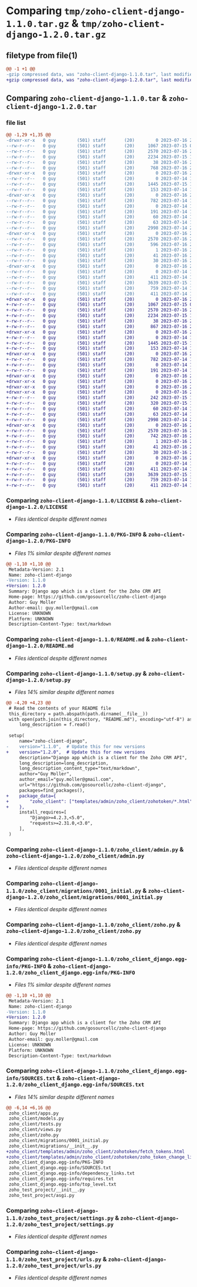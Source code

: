 # Comparing `tmp/zoho-client-django-1.1.0.tar.gz` & `tmp/zoho-client-django-1.2.0.tar.gz`

## filetype from file(1)

```diff
@@ -1 +1 @@
-gzip compressed data, was "zoho-client-django-1.1.0.tar", last modified: Sun Jul 16 22:01:27 2023, max compression
+gzip compressed data, was "zoho-client-django-1.2.0.tar", last modified: Sun Jul 16 22:38:14 2023, max compression
```

## Comparing `zoho-client-django-1.1.0.tar` & `zoho-client-django-1.2.0.tar`

### file list

```diff
@@ -1,29 +1,35 @@
-drwxr-xr-x   0 guy        (501) staff       (20)        0 2023-07-16 22:01:27.028766 zoho-client-django-1.1.0/
--rw-r--r--   0 guy        (501) staff       (20)     1067 2023-07-15 09:20:03.000000 zoho-client-django-1.1.0/LICENSE
--rw-r--r--   0 guy        (501) staff       (20)     2570 2023-07-16 22:01:27.028608 zoho-client-django-1.1.0/PKG-INFO
--rw-r--r--   0 guy        (501) staff       (20)     2234 2023-07-15 15:22:00.000000 zoho-client-django-1.1.0/README.md
--rw-r--r--   0 guy        (501) staff       (20)       38 2023-07-16 22:01:27.028875 zoho-client-django-1.1.0/setup.cfg
--rw-r--r--   0 guy        (501) staff       (20)      768 2023-07-16 22:00:48.000000 zoho-client-django-1.1.0/setup.py
-drwxr-xr-x   0 guy        (501) staff       (20)        0 2023-07-16 22:01:27.025140 zoho-client-django-1.1.0/zoho_client/
--rw-r--r--   0 guy        (501) staff       (20)        0 2023-07-14 11:11:08.000000 zoho-client-django-1.1.0/zoho_client/__init__.py
--rw-r--r--   0 guy        (501) staff       (20)     1445 2023-07-15 13:55:44.000000 zoho-client-django-1.1.0/zoho_client/admin.py
--rw-r--r--   0 guy        (501) staff       (20)      153 2023-07-14 11:11:09.000000 zoho-client-django-1.1.0/zoho_client/apps.py
-drwxr-xr-x   0 guy        (501) staff       (20)        0 2023-07-16 22:01:27.025954 zoho-client-django-1.1.0/zoho_client/migrations/
--rw-r--r--   0 guy        (501) staff       (20)      782 2023-07-14 12:22:01.000000 zoho-client-django-1.1.0/zoho_client/migrations/0001_initial.py
--rw-r--r--   0 guy        (501) staff       (20)        0 2023-07-14 11:11:08.000000 zoho-client-django-1.1.0/zoho_client/migrations/__init__.py
--rw-r--r--   0 guy        (501) staff       (20)      191 2023-07-14 11:17:43.000000 zoho-client-django-1.1.0/zoho_client/models.py
--rw-r--r--   0 guy        (501) staff       (20)       60 2023-07-14 11:11:08.000000 zoho-client-django-1.1.0/zoho_client/tests.py
--rw-r--r--   0 guy        (501) staff       (20)       63 2023-07-14 11:11:08.000000 zoho-client-django-1.1.0/zoho_client/views.py
--rw-r--r--   0 guy        (501) staff       (20)     2998 2023-07-14 22:11:49.000000 zoho-client-django-1.1.0/zoho_client/zoho.py
-drwxr-xr-x   0 guy        (501) staff       (20)        0 2023-07-16 22:01:27.026708 zoho-client-django-1.1.0/zoho_client_django.egg-info/
--rw-r--r--   0 guy        (501) staff       (20)     2570 2023-07-16 22:01:27.000000 zoho-client-django-1.1.0/zoho_client_django.egg-info/PKG-INFO
--rw-r--r--   0 guy        (501) staff       (20)      596 2023-07-16 22:01:27.000000 zoho-client-django-1.1.0/zoho_client_django.egg-info/SOURCES.txt
--rw-r--r--   0 guy        (501) staff       (20)        1 2023-07-16 22:01:27.000000 zoho-client-django-1.1.0/zoho_client_django.egg-info/dependency_links.txt
--rw-r--r--   0 guy        (501) staff       (20)       41 2023-07-16 22:01:27.000000 zoho-client-django-1.1.0/zoho_client_django.egg-info/requires.txt
--rw-r--r--   0 guy        (501) staff       (20)       30 2023-07-16 22:01:27.000000 zoho-client-django-1.1.0/zoho_client_django.egg-info/top_level.txt
-drwxr-xr-x   0 guy        (501) staff       (20)        0 2023-07-16 22:01:27.028236 zoho-client-django-1.1.0/zoho_test_project/
--rw-r--r--   0 guy        (501) staff       (20)        0 2023-07-14 11:10:45.000000 zoho-client-django-1.1.0/zoho_test_project/__init__.py
--rw-r--r--   0 guy        (501) staff       (20)      411 2023-07-14 11:10:46.000000 zoho-client-django-1.1.0/zoho_test_project/asgi.py
--rw-r--r--   0 guy        (501) staff       (20)     3639 2023-07-15 10:11:01.000000 zoho-client-django-1.1.0/zoho_test_project/settings.py
--rw-r--r--   0 guy        (501) staff       (20)      759 2023-07-14 11:10:46.000000 zoho-client-django-1.1.0/zoho_test_project/urls.py
--rw-r--r--   0 guy        (501) staff       (20)      411 2023-07-14 11:10:46.000000 zoho-client-django-1.1.0/zoho_test_project/wsgi.py
+drwxr-xr-x   0 guy        (501) staff       (20)        0 2023-07-16 22:38:14.876592 zoho-client-django-1.2.0/
+-rw-r--r--   0 guy        (501) staff       (20)     1067 2023-07-15 09:20:03.000000 zoho-client-django-1.2.0/LICENSE
+-rw-r--r--   0 guy        (501) staff       (20)     2570 2023-07-16 22:38:14.876447 zoho-client-django-1.2.0/PKG-INFO
+-rw-r--r--   0 guy        (501) staff       (20)     2234 2023-07-15 15:22:00.000000 zoho-client-django-1.2.0/README.md
+-rw-r--r--   0 guy        (501) staff       (20)       38 2023-07-16 22:38:14.876640 zoho-client-django-1.2.0/setup.cfg
+-rw-r--r--   0 guy        (501) staff       (20)      867 2023-07-16 22:37:59.000000 zoho-client-django-1.2.0/setup.py
+drwxr-xr-x   0 guy        (501) staff       (20)        0 2023-07-16 22:38:14.873652 zoho-client-django-1.2.0/zoho_client/
+-rw-r--r--   0 guy        (501) staff       (20)        0 2023-07-14 11:11:08.000000 zoho-client-django-1.2.0/zoho_client/__init__.py
+-rw-r--r--   0 guy        (501) staff       (20)     1445 2023-07-15 13:55:44.000000 zoho-client-django-1.2.0/zoho_client/admin.py
+-rw-r--r--   0 guy        (501) staff       (20)      153 2023-07-14 11:11:09.000000 zoho-client-django-1.2.0/zoho_client/apps.py
+drwxr-xr-x   0 guy        (501) staff       (20)        0 2023-07-16 22:38:14.874122 zoho-client-django-1.2.0/zoho_client/migrations/
+-rw-r--r--   0 guy        (501) staff       (20)      782 2023-07-14 12:22:01.000000 zoho-client-django-1.2.0/zoho_client/migrations/0001_initial.py
+-rw-r--r--   0 guy        (501) staff       (20)        0 2023-07-14 11:11:08.000000 zoho-client-django-1.2.0/zoho_client/migrations/__init__.py
+-rw-r--r--   0 guy        (501) staff       (20)      191 2023-07-14 11:17:43.000000 zoho-client-django-1.2.0/zoho_client/models.py
+drwxr-xr-x   0 guy        (501) staff       (20)        0 2023-07-16 22:38:14.871446 zoho-client-django-1.2.0/zoho_client/templates/
+drwxr-xr-x   0 guy        (501) staff       (20)        0 2023-07-16 22:38:14.871486 zoho-client-django-1.2.0/zoho_client/templates/admin/
+drwxr-xr-x   0 guy        (501) staff       (20)        0 2023-07-16 22:38:14.871525 zoho-client-django-1.2.0/zoho_client/templates/admin/zoho_client/
+drwxr-xr-x   0 guy        (501) staff       (20)        0 2023-07-16 22:38:14.874506 zoho-client-django-1.2.0/zoho_client/templates/admin/zoho_client/zohotoken/
+-rw-r--r--   0 guy        (501) staff       (20)      242 2023-07-15 11:22:51.000000 zoho-client-django-1.2.0/zoho_client/templates/admin/zoho_client/zohotoken/fetch_tokens.html
+-rw-r--r--   0 guy        (501) staff       (20)      320 2023-07-15 13:56:34.000000 zoho-client-django-1.2.0/zoho_client/templates/admin/zoho_client/zohotoken/zoho_token_change_list.html
+-rw-r--r--   0 guy        (501) staff       (20)       60 2023-07-14 11:11:08.000000 zoho-client-django-1.2.0/zoho_client/tests.py
+-rw-r--r--   0 guy        (501) staff       (20)       63 2023-07-14 11:11:08.000000 zoho-client-django-1.2.0/zoho_client/views.py
+-rw-r--r--   0 guy        (501) staff       (20)     2998 2023-07-14 22:11:49.000000 zoho-client-django-1.2.0/zoho_client/zoho.py
+drwxr-xr-x   0 guy        (501) staff       (20)        0 2023-07-16 22:38:14.875230 zoho-client-django-1.2.0/zoho_client_django.egg-info/
+-rw-r--r--   0 guy        (501) staff       (20)     2570 2023-07-16 22:38:14.000000 zoho-client-django-1.2.0/zoho_client_django.egg-info/PKG-INFO
+-rw-r--r--   0 guy        (501) staff       (20)      742 2023-07-16 22:38:14.000000 zoho-client-django-1.2.0/zoho_client_django.egg-info/SOURCES.txt
+-rw-r--r--   0 guy        (501) staff       (20)        1 2023-07-16 22:38:14.000000 zoho-client-django-1.2.0/zoho_client_django.egg-info/dependency_links.txt
+-rw-r--r--   0 guy        (501) staff       (20)       41 2023-07-16 22:38:14.000000 zoho-client-django-1.2.0/zoho_client_django.egg-info/requires.txt
+-rw-r--r--   0 guy        (501) staff       (20)       30 2023-07-16 22:38:14.000000 zoho-client-django-1.2.0/zoho_client_django.egg-info/top_level.txt
+drwxr-xr-x   0 guy        (501) staff       (20)        0 2023-07-16 22:38:14.876124 zoho-client-django-1.2.0/zoho_test_project/
+-rw-r--r--   0 guy        (501) staff       (20)        0 2023-07-14 11:10:45.000000 zoho-client-django-1.2.0/zoho_test_project/__init__.py
+-rw-r--r--   0 guy        (501) staff       (20)      411 2023-07-14 11:10:46.000000 zoho-client-django-1.2.0/zoho_test_project/asgi.py
+-rw-r--r--   0 guy        (501) staff       (20)     3639 2023-07-15 10:11:01.000000 zoho-client-django-1.2.0/zoho_test_project/settings.py
+-rw-r--r--   0 guy        (501) staff       (20)      759 2023-07-14 11:10:46.000000 zoho-client-django-1.2.0/zoho_test_project/urls.py
+-rw-r--r--   0 guy        (501) staff       (20)      411 2023-07-14 11:10:46.000000 zoho-client-django-1.2.0/zoho_test_project/wsgi.py
```

### Comparing `zoho-client-django-1.1.0/LICENSE` & `zoho-client-django-1.2.0/LICENSE`

 * *Files identical despite different names*

### Comparing `zoho-client-django-1.1.0/PKG-INFO` & `zoho-client-django-1.2.0/PKG-INFO`

 * *Files 1% similar despite different names*

```diff
@@ -1,10 +1,10 @@
 Metadata-Version: 2.1
 Name: zoho-client-django
-Version: 1.1.0
+Version: 1.2.0
 Summary: Django app which is a client for the Zoho CRM API
 Home-page: https://github.com/gosourcellc/zoho-client-django
 Author: Guy Moller
 Author-email: guy.moller@gmail.com
 License: UNKNOWN
 Platform: UNKNOWN
 Description-Content-Type: text/markdown
```

### Comparing `zoho-client-django-1.1.0/README.md` & `zoho-client-django-1.2.0/README.md`

 * *Files identical despite different names*

### Comparing `zoho-client-django-1.1.0/setup.py` & `zoho-client-django-1.2.0/setup.py`

 * *Files 14% similar despite different names*

```diff
@@ -4,20 +4,23 @@
 # Read the contents of your README file
 this_directory = path.abspath(path.dirname(__file__))
 with open(path.join(this_directory, "README.md"), encoding="utf-8") as f:
     long_description = f.read()
 
 setup(
     name="zoho-client-django",
-    version="1.1.0",  # Update this for new versions
+    version="1.2.0",  # Update this for new versions
     description="Django app which is a client for the Zoho CRM API",
     long_description=long_description,
     long_description_content_type="text/markdown",
     author="Guy Moller",
     author_email="guy.moller@gmail.com",
     url="https://github.com/gosourcellc/zoho-client-django",
     packages=find_packages(),
+    package_data={
+        "zoho_client": ["templates/admin/zoho_client/zohotoken/*.html"],
+    },
     install_requires=[
         "Django>=4.2.3,<5.0",
         "requests>=2.31.0,<3.0",
     ],
 )
```

### Comparing `zoho-client-django-1.1.0/zoho_client/admin.py` & `zoho-client-django-1.2.0/zoho_client/admin.py`

 * *Files identical despite different names*

### Comparing `zoho-client-django-1.1.0/zoho_client/migrations/0001_initial.py` & `zoho-client-django-1.2.0/zoho_client/migrations/0001_initial.py`

 * *Files identical despite different names*

### Comparing `zoho-client-django-1.1.0/zoho_client/zoho.py` & `zoho-client-django-1.2.0/zoho_client/zoho.py`

 * *Files identical despite different names*

### Comparing `zoho-client-django-1.1.0/zoho_client_django.egg-info/PKG-INFO` & `zoho-client-django-1.2.0/zoho_client_django.egg-info/PKG-INFO`

 * *Files 1% similar despite different names*

```diff
@@ -1,10 +1,10 @@
 Metadata-Version: 2.1
 Name: zoho-client-django
-Version: 1.1.0
+Version: 1.2.0
 Summary: Django app which is a client for the Zoho CRM API
 Home-page: https://github.com/gosourcellc/zoho-client-django
 Author: Guy Moller
 Author-email: guy.moller@gmail.com
 License: UNKNOWN
 Platform: UNKNOWN
 Description-Content-Type: text/markdown
```

### Comparing `zoho-client-django-1.1.0/zoho_client_django.egg-info/SOURCES.txt` & `zoho-client-django-1.2.0/zoho_client_django.egg-info/SOURCES.txt`

 * *Files 14% similar despite different names*

```diff
@@ -6,14 +6,16 @@
 zoho_client/apps.py
 zoho_client/models.py
 zoho_client/tests.py
 zoho_client/views.py
 zoho_client/zoho.py
 zoho_client/migrations/0001_initial.py
 zoho_client/migrations/__init__.py
+zoho_client/templates/admin/zoho_client/zohotoken/fetch_tokens.html
+zoho_client/templates/admin/zoho_client/zohotoken/zoho_token_change_list.html
 zoho_client_django.egg-info/PKG-INFO
 zoho_client_django.egg-info/SOURCES.txt
 zoho_client_django.egg-info/dependency_links.txt
 zoho_client_django.egg-info/requires.txt
 zoho_client_django.egg-info/top_level.txt
 zoho_test_project/__init__.py
 zoho_test_project/asgi.py
```

### Comparing `zoho-client-django-1.1.0/zoho_test_project/settings.py` & `zoho-client-django-1.2.0/zoho_test_project/settings.py`

 * *Files identical despite different names*

### Comparing `zoho-client-django-1.1.0/zoho_test_project/urls.py` & `zoho-client-django-1.2.0/zoho_test_project/urls.py`

 * *Files identical despite different names*

